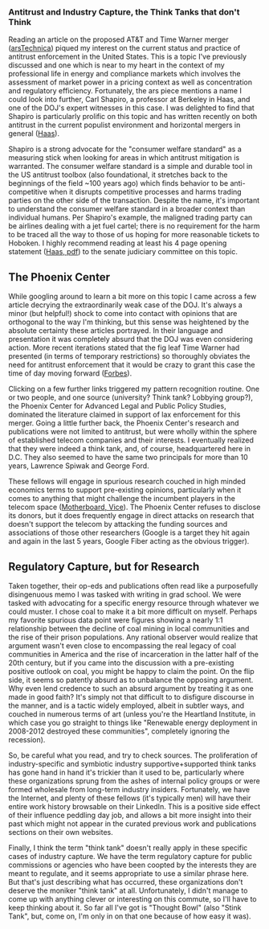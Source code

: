 ### Antitrust and Industry Capture, the Think Tanks that don't Think

Reading an article on the proposed AT&T and Time Warner merger ([arsTechnica](https://arstechnica.com/tech-policy/2018/03/atttime-warner-merger-will-raise-tv-bills-436-million-a-year-us-says/)) piqued my interest on the current status and practice of antitrust enforcement in the United States. This is a topic I've previously discussed and one which is near to my heart in the context of my professional life in energy and compliance markets which involves the assessment of market power in a pricing context as well as concentration and regulatory efficiency. Fortunately, the ars piece mentions a name I could look into further, Carl Shapiro, a professor at Berkeley in Haas, and one of the DOJ's expert witnesses in this case. I was delighted to find that Shapiro is particularly prolific on this topic and has written recently on both antitrust in the current populist environment and horizontal mergers in general ([Haas](https://faculty.haas.berkeley.edu/shapiro/)).

Shapiro is a strong advocate for the "consumer welfare standard" as a measuring stick when looking for areas in which antitrust mitigation is warranted. The consumer welfare standard is a simple and durable tool in the US antitrust toolbox (also foundational, it stretches back to the beginnings of the field ~100 years ago) which finds behavior to be anti-competitive when it disrupts competitive processes and harms trading parties on the other side of the transaction. Despite the name, it's important to understand the consumer welfare standard in a broader context than individual humans. Per Shapiro's example, the maligned trading party can be airlines dealing with a jet fuel cartel; there is no requirement for the harm to be traced all the way to those of us hoping for more reasonable tickets to Hoboken. I highly recommend reading at least his 4 page opening statement ([Haas, pdf](https://faculty.haas.berkeley.edu/shapiro/consumerwelfarestandard.pdf)) to the senate judiciary committee on this topic.

## The Phoenix Center

While googling around to learn a bit more on this topic I came across a few article decrying the extraordinarily weak case of the DOJ. It's always a minor (but helpful!) shock to come into contact with opinions that are orthogonal to the way I'm thinking, but this sense was heightened by the absolute certainty these articles portrayed. In their language and presentation it was completely absurd that the DOJ was even considering action. More recent iterations stated that the fig leaf Time Warner had presented (in terms of temporary restrictions) so thoroughly obviates the need for antitrust enforcement that it would be crazy to grant this case the time of day moving forward ([Forbes](https://www.forbes.com/sites/larrydownes/2018/02/01/the-governments-unraveling-antitrust-case-against-att-time-warner/#6096a7ab1268)). 

Clicking on a few further links triggered my pattern recognition routine. One or two people, and one source (university? Think tank? Lobbying group?), the Phoenix Center for Advanced Legal and Public Policy Studies, dominated the literature claimed in support of lax enforcement for this merger. Going a little further back, the Phoenix Center's research and publications were not limited to antitrust, but were wholly within the sphere of established telecom companies and their interests. I eventually realized that they were indeed a think tank, and, of course, headquartered here in D.C. They also seemed to have the same two principals for more than 10 years, Lawrence Spiwak and George Ford. 

These fellows will engage in spurious research couched in high minded economics terms to support pre-existing opinions, particularly when it comes to anything that might challenge the incumbent players in the telecom space  ([Motherboard, Vice](https://motherboard.vice.com/en_us/article/z43493/how-the-telecom-lobby-rewrites-americas-laws)). The Phoenix Center refuses to disclose its donors, but it does frequently engage in direct attacks on research that doesn't support the telecom by attacking the funding sources and associations of those other researchers (Google is a target they hit again and again in the last 5 years, Google Fiber acting as the obvious trigger). 

## Regulatory Capture, but for Research

Taken together, their op-eds and publications often read like a purposefully disingenuous memo I was tasked with writing in grad school. We were tasked with advocating for a specific energy resource through whatever we could muster. I chose coal to make it a bit more difficult on myself. Perhaps my favorite spurious data point were figures showing a nearly 1:1 relationship between the decline of coal mining in local communities and the rise of their prison populations. Any rational observer would realize that argument wasn't even close to encompassing the real legacy of coal communities in America and the rise of incarceration in the latter half of the 20th century, but if you came into the discussion with a pre-existing positive outlook on coal, you might be happy to claim the point. On the flip side, it seems so patently absurd as to unbalance the opposing argument. Why even lend credence to such an absurd argument by treating it as one made in good faith? It's simply not that difficult to to disfigure discourse in the manner, and is a tactic widely employed, albeit in subtler ways, and couched in numerous terms of art (unless you're the Heartland Institute, in which case you go straight to things like "Renewable energy deployment in 2008-2012 destroyed these communities", completely ignoring the recession).

So, be careful what you read, and try to check sources. The proliferation of industry-specific and symbiotic industry supportive+supported think tanks has gone hand in hand it's trickier than it used to be, particularly where these organizations sprung from the ashes of internal policy groups or were formed wholesale from long-term industry insiders. Fortunately, we have the Internet, and plenty of these fellows (it's typically men) will have their entire work history browsable on their LinkedIn. This is a positive side effect of their influence peddling day job, and allows a bit more insight into their past which might not appear in the curated previous work and publications sections on their own websites.

Finally, I think the term "think tank" doesn't really apply in these specific cases of industry capture. We have the term regulatory capture for public commissions or agencies who have been coopted by the interests they are meant to regulate, and it seems appropriate to use a similar phrase here. But that's just describing what has occurred, these organizations don't deserve the moniker "think tank" at all. Unfortunately, I didn't manage to come up with anything clever or interesting on this commute, so I'll have to keep thinking about it. So far all I've got is "Thought Bowl" (also "Stink Tank", but, come on, I'm only in on that one because of how easy it was).
